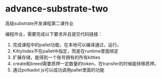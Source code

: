 # advance-substrate-two
高级substrate开发课程第二课作业

编程作业，需要完成以下要求并且提交代码链接：
1. 完成课程中的pallet功能，在本地可以编译通过，运行。
2. KittyIndex不在pallet中指定，而是在runtime里面绑定
3. 扩展存储，能得到一个账号拥有的所有kitties
4. create和breed需要质押一定数量的token，在transfer的时候能转移质押。
5. 通过polkadot js可以成功调用pallet里面的功能

